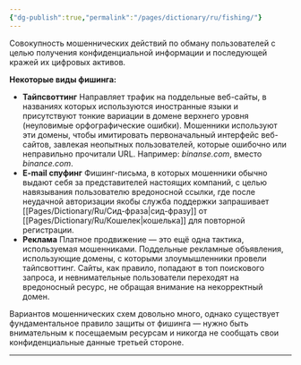 ```yaml
---
{"dg-publish":true,"permalink":"/pages/dictionary/ru/fishing/"}
---
```



Совокупность мошеннических действий по обману пользователей с целью получения конфиденциальной информации и последующей кражей их цифровых активов.

**Некоторые виды фишинга:**

* **Тайпсвоттинг** Направляет трафик на поддельные веб-сайты, в названиях которых используются иностранные языки и присутствуют тонкие вариации в домене верхнего уровня (неуловимые орфографические ошибки). Мошенники используют эти домены, чтобы имитировать первоначальный интерфейс веб-сайтов, завлекая неопытных пользователей, которые ошибочно или неправильно прочитали URL. Например: _binanse.com_, вместо _binance.com_.
* **E-mail спуфинг** Фишинг-письма, в которых мошенники обычно выдают себя за представителей настоящих компаний, с целью навязывания пользователю вредоносной ссылки, где после неудачной авторизации якобы служба поддержки запрашивает [[Pages/Dictionary/Ru/Сид-фраза\|сид-фразу]] от [[Pages/Dictionary/Ru/Кошелек\|кошелька]] для повторной регистрации.
* **Реклама** Платное продвижение — это ещё одна тактика, используемая мошенниками. Поддельные рекламные объявления, использующие домены, с которыми злоумышленники провели тайпсвоттинг. Сайты, как правило, попадают в топ поискового запроса, и невнимательные пользователи переходят на вредоносный ресурс, не обращая внимание на некорректный домен.

Вариантов мошеннических схем довольно много, однако существует фундаментальное правило защиты от фишинга — нужно быть внимательным к посещаемым ресурсам и никогда не сообщать свои конфиденциальные данные третьей стороне.

---
